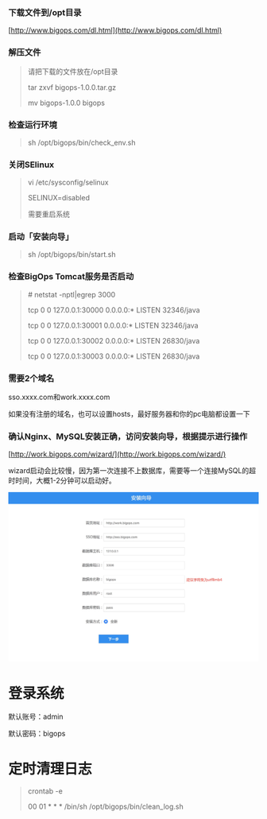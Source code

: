 ### **下载文件到/opt目录**

[http://www.bigops.com/dl.html](http://www.bigops.com/dl.html)

### **解压文件**

> 请把下载的文件放在/opt目录
>
> tar zxvf bigops-1.0.0.tar.gz
>
> mv bigops-1.0.0 bigops

### 检查运行环境

> sh /opt/bigops/bin/check\_env.sh

### 关闭SElinux

> vi  /etc/sysconfig/selinux
>
> SELINUX=disabled
>
> 需要重启系统

### 启动「安装向导」

> sh /opt/bigops/bin/start.sh

### **检查BigOps Tomcat服务是否启动**

> \# netstat -nptl\|egrep 3000
>
> tcp        0      0 127.0.0.1:30000             0.0.0.0:\*                   LISTEN      32346/java
>
> tcp        0      0 127.0.0.1:30001             0.0.0.0:\*                   LISTEN      32346/java
>
> tcp        0      0 127.0.0.1:30002             0.0.0.0:\*                   LISTEN      26830/java
>
> tcp        0      0 127.0.0.1:30003             0.0.0.0:\*                   LISTEN      26830/java

### 需要2个域名

sso.xxxx.com和work.xxxx.com

如果没有注册的域名，也可以设置hosts，最好服务器和你的pc电脑都设置一下

### 确认Nginx、MySQL安装正确，**访问安装向导，根据提示进行操作**

[http://work.bigops.com/wizard/](http://work.bigops.com/wizard/)

wizard启动会比较慢，因为第一次连接不上数据库，需要等一个连接MySQL的超时时间，大概1-2分钟可以启动好。

![](/assets/Xnip2019-05-20_16-05-02.jpg)

# 登录系统

默认账号：admin

默认密码：bigops

# 定时清理日志

> crontab -e
>
> 00 01 \* \* \* /bin/sh /opt/bigops/bin/clean\_log.sh



